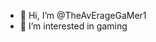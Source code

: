 - 👋 Hi, I’m @TheAvErageGaMer1
- 👀 I’m interested in gaming 

<!---
TheAvErageGaMer1/TheAvErageGaMer1 is a ✨ special ✨ repository because its `README.md` (this file) appears on your GitHub profile.
You can click the Preview link to take a look at your changes.
--->

